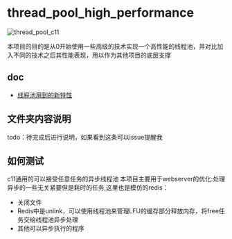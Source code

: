 # thread_pool_high_performance

![thread_pool_c11](https://socialify.git.ci/578223592/thread_pool_c11/image?description=1&font=Source%20Code%20Pro&language=1&name=1&pattern=Circuit%20Board&theme=Auto)

本项目的目的是从0开始使用一些高级的技术实现一个高性能的线程池，并对比加入不同的技术之后其性能表现，用以作为其他项目的底层支撑

## doc
- [线程池用到的新特性](./docs/涉及的新特性总结.md)
## 文件夹内容说明

todo：待完成后进行说明，如果看到这条可以issue提醒我


## 如何测试


c11通用的可以接受任意任务的异步线程池
本项目主要用于webserver的优化:处理异步的一些无关紧要但是耗时的任务,这里也是模仿的redis：
- 关闭文件
- Redis中是unlink，可以使用线程池来管理LFU的缓存部分释放内存，将free任务交给线程池异步处理
- 其他可以异步执行的程序
